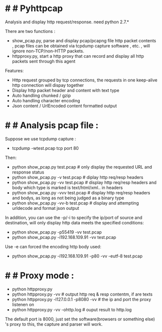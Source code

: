 # # # Pyhttpcap

Analysis and display http request/response. need python 2.7.*

There are two functions :

* show_pcap.py, parse and display pcap/pcapng file http packet contents , pcap files can be obtained via tcpdump capture software , etc. , will ignore non-TCP/non-HTTP packets.
* httpproxy.py, start a http proxy that can record and display all http packets sent through this agent

Features:

* Http request grouped by tcp connections, the requests in one keep-alive http connection will dispay together
* Display http packet header and content with text type
* Auto handling chunked / gzip
* Auto handling character encoding
* Json content / UrlEncoded content formatted output

# # # Analysis pcap file :

Suppose we use tcpdump capture :
+ tcpdump -wtest.pcap tcp port 80

Then:
+ python show_pcap.py test.pcap       # only display the requested URL and response status
+ python show_pcap.py -v test.pcap    # diplay http req/resp headers
+ python show_pcap.py -vv test.pcap   # display http req/resp headers and body which type is marked is text/html/xml.. in headers
+ python show_pcap.py -vvv test.pcap  # display http req/resp headers and bodys, as long as not being judged as a binary type
+ python show_pcap.py -vv-b test.pcap # display and attempting urldecode and format json output

In addition, you can use the -p/-i to specify the ip/port of source and destination, will only display http data meets the specified conditions:
+ python show_pcap.py -p55419 -vv test.pcap
+ python show_pcap.py -i192.168.109.91 -vv test.pcap

Use -e can forced the encoding http body used:
+ python show_pcap.py -i192.168.109.91 -p80 -vv -eutf-8 test.pcap


# # # Proxy mode :

+ python httpproxy.py
+ python httpproxy.py -vv                    # output http req & resp contentm, if are texts
+ python httpproxy.py -l127.0.0.1 -p8080 -vv # the ip and port the proxy listenen on
+ python httpproxy.py -vv -ohttp.log         # ouput result to http.log


The default port is 8000, just set the software(browsers or something else) 's proxy to this, the capture and parser will work.
